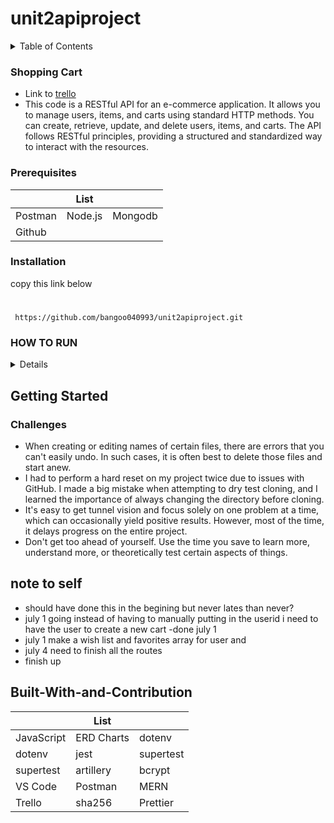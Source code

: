 # unit2apiproject


<details>
  <summary>Table of Contents</summary>
  <ol>
    <li>
      <a href="#about-the-project">About The Project</a>
      <ul>
        <li><a href="#Shopping-Cart">Shopping Cart</a></li>
      </ul>
    </li>
    <li>
      <a href="#getting-started">Getting Started</a>
      <ul>
        <li><a href="#prerequisites">Prerequisites</a></li>
        <li><a href="#installation">Installation</a></li>
      </ul>
    </li>
    <li><a href="#usage">Usage</a></li>
    <li><a href="#how-to-run">how to run</a></li>
    <li><a href="#contributing">Contributing</a></li>
    <li><a href="#license">License</a></li>
    <li><a href="#challenges">challenges</a></li>
    <li><a href="#note-to-self">note to self</a></li>
  </ol>
</details>

### Shopping Cart
-  Link to [trello](https://trello.com/invite/b/ieQ1mtcf/ATTIface979797e68de5cf0f94b9bc46405cE4727943/pack-opening)
-  This code is a RESTful API for an e-commerce application. It allows you to manage users, items, and carts using standard HTTP methods. You can create, retrieve, update, and delete users, items, and carts. The API follows RESTful principles, providing a structured and standardized way to interact with the resources.

### Prerequisites
|            | List       |           |
| ---------- | ---------- | --------- |
| Postman    | Node.js    | Mongodb   |
| Github     |            |           |

### Installation
copy this link below
#
     https://github.com/bangoo040993/unit2apiproject.git





### HOW TO RUN

<details>

-   Fork this repository
-   From your own forked repository url clone the code in terminal
-
-   In terminal use command git clone
-   from there assuming you have install node and git zshell install all the packages
-   `sudo npm i brcrypt dotenv express mongoose nodemon morgan`
-   then// `sudo npm i --save-dev artillery jest mongodb-memory-server@8.12.2 supertest`
-   sign up for mongodb database make sure your server accept all ip address by putting0.0.0
-   also install vscode
-   create a file call `touch .env` and inside that file you should have something like this from mongodb.
-            MONGO_URI=mongodb+srv://Sampleid:samplePassword@cluster0.iAmLost.mongodb.net/samplecluster?retryWrites=true&w=majority
             SECRET=i4ml05tn33d460Dh31pM3pu7MyW0r1D1N0rD3R

</details>

<!-- GETTING STARTED -->

## Getting Started

### Challenges

-   When creating or editing names of certain files, there are errors that you can't easily undo. In such cases, it is often best to delete those files and start anew.
-   I had to perform a hard reset on my project twice due to issues with GitHub. I made a big mistake when attempting to dry test cloning, and I learned the importance of always changing the directory before cloning.
-   It's easy to get tunnel vision and focus solely on one problem at a time, which can occasionally yield positive results. However, most of the time, it delays progress on the entire project.
-   Don't get too ahead of yourself. Use the time you save to learn more, understand more, or theoretically test certain aspects of things.

## note to self

-   should have done this in the begining but never lates than never?
-   july 1 going instead of having to manually putting in the userid i need to have the user to create a new cart -done july 1
-   july 1 make a wish list and favorites array for user and
-   july 4 need to finish all the routes
-   finish up

## Built-With-and-Contribution

|            | List       |           |
| ---------- | ---------- | --------- |
| JavaScript | ERD Charts | dotenv    |
| dotenv     | jest       | supertest |
| supertest  | artillery  | bcrypt    |
| VS Code    | Postman    | MERN      |
| Trello     | sha256     | Prettier  |

<!-- add more
|                |                 |                 |
-->
